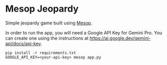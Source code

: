 # Mesop Jeopardy

Simple jeopardy game built using [Mesop](https://google.github.io/mesop/).

In order to run the app, you will need a Google API Key for Gemini Pro. You can create
one using the instructions at https://ai.google.dev/gemini-api/docs/api-key.

```
pip install -r requirements.txt
GOOGLE_API_KEY=<your-api-key> mesop app.py
```
